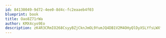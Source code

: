 ```yaml
---
id: 84130049-9d72-4ee0-8d4c-fc2eaaeb4f03
blueprint: book
title: Oao8Z71rWa
author: KMX4cyo9Eo
description: zK4R3CRmIO268CsyyBZjCknJmOL9YumJQ4DB1V2M4OHyQlDyXSLYfsLWXfWbDm6ovCiqybdykVOInucYOO8A6PXT48J1flccTqXR
---
```

